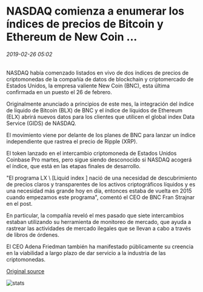 # NASDAQ comienza a enumerar los índices de precios de Bitcoin y Ethereum de New Coin ...

###### 2019-02-26 05:02

NASDAQ había comenzado listados en vivo de dos índices de precios de criptomonedas de la compañía de datos de blockchain y criptomercado de Estados Unidos, la empresa valiente New Coin (BNC), esta última confirmada en un puesto el 26 de febrero.

Originalmente anunciado a principios de este mes, la integración del índice de líquido de Bitcoin (BLX) de BNC y el índice de líquidos de Ethereum (ELX) abrirá nuevos datos para los clientes que utilicen el global index Data Service (GIDS) de NASDAQ.

El movimiento viene por delante de los planes de BNC para lanzar un índice independiente que rastrea el precio de Ripple (XRP).

El token lanzado en el intercambio criptomoneda de Estados Unidos Coinbase Pro martes, pero sigue siendo desconocido si NASDAQ acogerá el índice, que está en las etapas finales de desarrollo.

"El programa LX \ [Liquid index \] nació de una necesidad de descubrimiento de precios claros y transparentes de los activos criptográficos líquidos y es una necesidad más grande hoy en día, entonces estaba de vuelta en 2015 cuando empezamos este programa", comentó el CEO de BNC Fran Strajnar en el post.

En particular, la compañía reveló el mes pasado que siete intercambios estaban utilizando su herramienta de monitoreo de mercado, que ayuda a rastrear las actividades de mercado ilegales que se llevan a cabo a través de libros de órdenes.

El CEO Adena Friedman también ha manifestado públicamente su creencia en la viabilidad a largo plazo de dar servicio a la industria de las criptomonedas.

[Original source](https://cointelegraph.com/news/nasdaq-begins-listing-brave-new-coins-bitcoin-and-ethereum-price-indices)

![stats](https://c.statcounter.com/11760860/0/a89fa40b/1/ "stats")